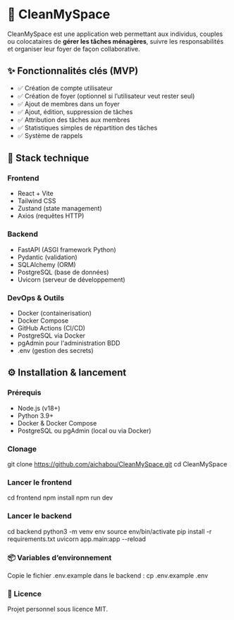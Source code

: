 # 🧽 CleanMySpace

CleanMySpace est une application web permettant aux individus, couples ou colocataires de **gérer les tâches ménagères**, suivre les responsabilités et organiser leur foyer de façon collaborative.


## ✨ Fonctionnalités clés (MVP)

- ✅ Création de compte utilisateur
- ✅ Création de foyer (optionnel si l’utilisateur veut rester seul)
- ✅ Ajout de membres dans un foyer
- ✅ Ajout, édition, suppression de tâches
- ✅ Attribution des tâches aux membres
- ✅ Statistiques simples de répartition des tâches
- ✅ Système de rappels

## 🧰 Stack technique

### Frontend
- React + Vite
- Tailwind CSS
- Zustand (state management)
- Axios (requêtes HTTP)

### Backend
- FastAPI (ASGI framework Python)
- Pydantic (validation)
- SQLAlchemy (ORM)
- PostgreSQL (base de données)
- Uvicorn (serveur de développement)

### DevOps & Outils
- Docker (containerisation)
- Docker Compose
- GitHub Actions (CI/CD)
- PostgreSQL via Docker
- pgAdmin pour l'administration BDD
- .env (gestion des secrets)

## ⚙️ Installation & lancement

### Prérequis

- Node.js (v18+)
- Python 3.9+
- Docker & Docker Compose
- PostgreSQL ou pgAdmin (local ou via Docker)

### Clonage

git clone https://github.com/aichabou/CleanMySpace.git
cd CleanMySpace


### Lancer le frontend

cd frontend
npm install
npm run dev

### Lancer le backend

cd backend
python3 -m venv env
source env/bin/activate
pip install -r requirements.txt
uvicorn app.main:app --reload


### 📦 Variables d’environnement
Copie le fichier .env.example dans le backend :
cp .env.example .env

### 📄 Licence
Projet personnel sous licence MIT.
